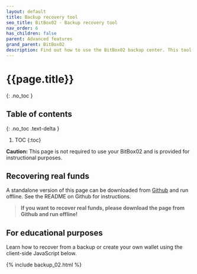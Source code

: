 ```yaml
---
layout: default
title: Backup recovery tool
seo_title: BitBox02 - Backup recovery tool
nav_order: 6
has_children: false
parent: Advanced features
grand_parent: BitBox02
description: Find out how to use the BitBox02 backup center. This tool should only be used if absolutely necessary.
---
```

# {{page.title}}
{: .no_toc }

## Table of contents
{: .no_toc .text-delta }

1. TOC
{:toc}

**Caution:** This page is not required to use your BitBox02 and is provided for instructional purposes.

## Recovering real funds
A standalone version of this page can be downloaded from [Github](https://github.com/digitalbitbox/bitbox02-backup-recovery) and run offline. See the README on Github for instructions.

> **If you want to recover real funds, please download the page from Github and run offline!**


## For educational purposes
Learn how to recover from a backup or create your own wallet using the client-side JavaScript below.


{% include backup_02.html %}
